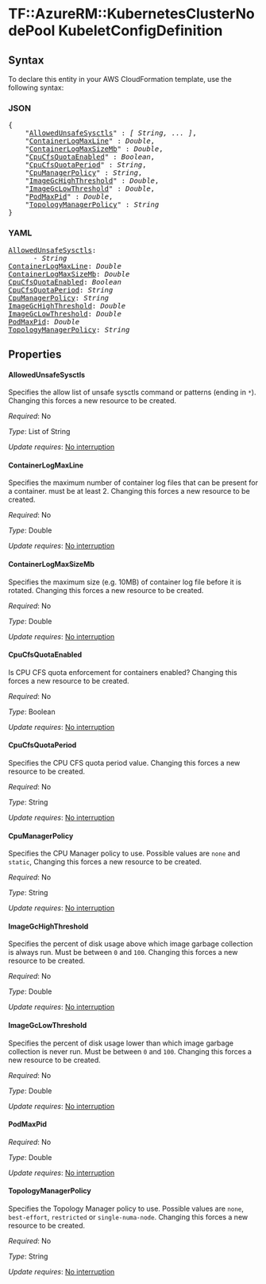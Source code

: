 # TF::AzureRM::KubernetesClusterNodePool KubeletConfigDefinition

## Syntax

To declare this entity in your AWS CloudFormation template, use the following syntax:

### JSON

<pre>
{
    "<a href="#allowedunsafesysctls" title="AllowedUnsafeSysctls">AllowedUnsafeSysctls</a>" : <i>[ String, ... ]</i>,
    "<a href="#containerlogmaxline" title="ContainerLogMaxLine">ContainerLogMaxLine</a>" : <i>Double</i>,
    "<a href="#containerlogmaxsizemb" title="ContainerLogMaxSizeMb">ContainerLogMaxSizeMb</a>" : <i>Double</i>,
    "<a href="#cpucfsquotaenabled" title="CpuCfsQuotaEnabled">CpuCfsQuotaEnabled</a>" : <i>Boolean</i>,
    "<a href="#cpucfsquotaperiod" title="CpuCfsQuotaPeriod">CpuCfsQuotaPeriod</a>" : <i>String</i>,
    "<a href="#cpumanagerpolicy" title="CpuManagerPolicy">CpuManagerPolicy</a>" : <i>String</i>,
    "<a href="#imagegchighthreshold" title="ImageGcHighThreshold">ImageGcHighThreshold</a>" : <i>Double</i>,
    "<a href="#imagegclowthreshold" title="ImageGcLowThreshold">ImageGcLowThreshold</a>" : <i>Double</i>,
    "<a href="#podmaxpid" title="PodMaxPid">PodMaxPid</a>" : <i>Double</i>,
    "<a href="#topologymanagerpolicy" title="TopologyManagerPolicy">TopologyManagerPolicy</a>" : <i>String</i>
}
</pre>

### YAML

<pre>
<a href="#allowedunsafesysctls" title="AllowedUnsafeSysctls">AllowedUnsafeSysctls</a>: <i>
      - String</i>
<a href="#containerlogmaxline" title="ContainerLogMaxLine">ContainerLogMaxLine</a>: <i>Double</i>
<a href="#containerlogmaxsizemb" title="ContainerLogMaxSizeMb">ContainerLogMaxSizeMb</a>: <i>Double</i>
<a href="#cpucfsquotaenabled" title="CpuCfsQuotaEnabled">CpuCfsQuotaEnabled</a>: <i>Boolean</i>
<a href="#cpucfsquotaperiod" title="CpuCfsQuotaPeriod">CpuCfsQuotaPeriod</a>: <i>String</i>
<a href="#cpumanagerpolicy" title="CpuManagerPolicy">CpuManagerPolicy</a>: <i>String</i>
<a href="#imagegchighthreshold" title="ImageGcHighThreshold">ImageGcHighThreshold</a>: <i>Double</i>
<a href="#imagegclowthreshold" title="ImageGcLowThreshold">ImageGcLowThreshold</a>: <i>Double</i>
<a href="#podmaxpid" title="PodMaxPid">PodMaxPid</a>: <i>Double</i>
<a href="#topologymanagerpolicy" title="TopologyManagerPolicy">TopologyManagerPolicy</a>: <i>String</i>
</pre>

## Properties

#### AllowedUnsafeSysctls

Specifies the allow list of unsafe sysctls command or patterns (ending in `*`). Changing this forces a new resource to be created.

_Required_: No

_Type_: List of String

_Update requires_: [No interruption](https://docs.aws.amazon.com/AWSCloudFormation/latest/UserGuide/using-cfn-updating-stacks-update-behaviors.html#update-no-interrupt)

#### ContainerLogMaxLine

Specifies the maximum number of container log files that can be present for a container. must be at least 2. Changing this forces a new resource to be created.

_Required_: No

_Type_: Double

_Update requires_: [No interruption](https://docs.aws.amazon.com/AWSCloudFormation/latest/UserGuide/using-cfn-updating-stacks-update-behaviors.html#update-no-interrupt)

#### ContainerLogMaxSizeMb

Specifies the maximum size (e.g. 10MB) of container log file before it is rotated. Changing this forces a new resource to be created.

_Required_: No

_Type_: Double

_Update requires_: [No interruption](https://docs.aws.amazon.com/AWSCloudFormation/latest/UserGuide/using-cfn-updating-stacks-update-behaviors.html#update-no-interrupt)

#### CpuCfsQuotaEnabled

Is CPU CFS quota enforcement for containers enabled? Changing this forces a new resource to be created.

_Required_: No

_Type_: Boolean

_Update requires_: [No interruption](https://docs.aws.amazon.com/AWSCloudFormation/latest/UserGuide/using-cfn-updating-stacks-update-behaviors.html#update-no-interrupt)

#### CpuCfsQuotaPeriod

Specifies the CPU CFS quota period value. Changing this forces a new resource to be created.

_Required_: No

_Type_: String

_Update requires_: [No interruption](https://docs.aws.amazon.com/AWSCloudFormation/latest/UserGuide/using-cfn-updating-stacks-update-behaviors.html#update-no-interrupt)

#### CpuManagerPolicy

Specifies the CPU Manager policy to use. Possible values are `none` and `static`, Changing this forces a new resource to be created.

_Required_: No

_Type_: String

_Update requires_: [No interruption](https://docs.aws.amazon.com/AWSCloudFormation/latest/UserGuide/using-cfn-updating-stacks-update-behaviors.html#update-no-interrupt)

#### ImageGcHighThreshold

Specifies the percent of disk usage above which image garbage collection is always run. Must be between `0` and `100`. Changing this forces a new resource to be created.

_Required_: No

_Type_: Double

_Update requires_: [No interruption](https://docs.aws.amazon.com/AWSCloudFormation/latest/UserGuide/using-cfn-updating-stacks-update-behaviors.html#update-no-interrupt)

#### ImageGcLowThreshold

Specifies the percent of disk usage lower than which image garbage collection is never run. Must be between `0` and `100`. Changing this forces a new resource to be created.

_Required_: No

_Type_: Double

_Update requires_: [No interruption](https://docs.aws.amazon.com/AWSCloudFormation/latest/UserGuide/using-cfn-updating-stacks-update-behaviors.html#update-no-interrupt)

#### PodMaxPid

_Required_: No

_Type_: Double

_Update requires_: [No interruption](https://docs.aws.amazon.com/AWSCloudFormation/latest/UserGuide/using-cfn-updating-stacks-update-behaviors.html#update-no-interrupt)

#### TopologyManagerPolicy

Specifies the Topology Manager policy to use. Possible values are `none`, `best-effort`, `restricted` or `single-numa-node`. Changing this forces a new resource to be created.

_Required_: No

_Type_: String

_Update requires_: [No interruption](https://docs.aws.amazon.com/AWSCloudFormation/latest/UserGuide/using-cfn-updating-stacks-update-behaviors.html#update-no-interrupt)

